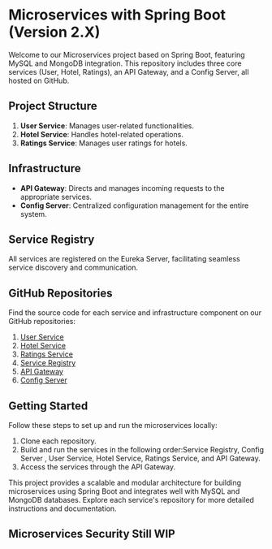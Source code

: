 # Microservices with Spring Boot (Version 2.X)

Welcome to our Microservices project based on Spring Boot, featuring MySQL and MongoDB integration. This repository includes three core services (User, Hotel, Ratings), an API Gateway, and a Config Server, all hosted on GitHub.

## Project Structure

1. **User Service**: Manages user-related functionalities.
2. **Hotel Service**: Handles hotel-related operations.
3. **Ratings Service**: Manages user ratings for hotels.

## Infrastructure

- **API Gateway**: Directs and manages incoming requests to the appropriate services.
- **Config Server**: Centralized configuration management for the entire system.

## Service Registry

All services are registered on the Eureka Server, facilitating seamless service discovery and communication.

## GitHub Repositories

Find the source code for each service and infrastructure component on our GitHub repositories:

1. [User Service](https://github.com/Prasad-RP/Microservice-Hotel-Ratings/tree/master/user-services)
2. [Hotel Service](https://github.com/Prasad-RP/Microservice-Hotel-Ratings/tree/master/hotel-services)
3. [Ratings Service](https://github.com/Prasad-RP/Microservice-Hotel-Ratings/tree/master/rating-services)
4. [Service Registry](https://github.com/Prasad-RP/Microservice-Hotel-Ratings/tree/master/service_registry)
5. [API Gateway](https://github.com/Prasad-RP/Microservice-Hotel-Ratings/tree/master/Api-Gateway)
6. [Config Server](https://github.com/Prasad-RP/Microservice-Hotel-Ratings/tree/master/config-server)

## Getting Started

Follow these steps to set up and run the microservices locally:

1. Clone each repository.
2. Build and run the services in the following order:Service Registry, Config Server , User Service, Hotel Service, Ratings Service, and API Gateway.
3. Access the services through the API Gateway.

This project provides a scalable and modular architecture for building microservices using Spring Boot and integrates well with MySQL and MongoDB databases. Explore each service's repository for more detailed instructions and documentation.

## Microservices Security Still WIP
